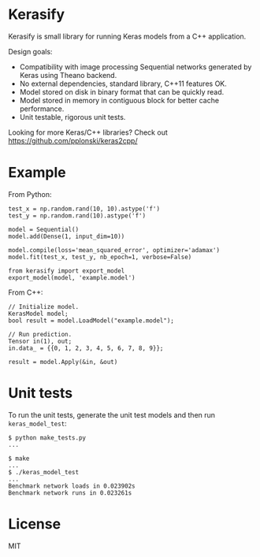 # Kerasify

Kerasify is small library for running Keras models from a C++ application. 

Design goals:

* Compatibility with image processing Sequential networks generated by Keras using Theano backend.
* No external dependencies, standard library, C++11 features OK.
* Model stored on disk in binary format that can be quickly read.
* Model stored in memory in contiguous block for better cache performance.
* Unit testable, rigorous unit tests.

Looking for more Keras/C++ libraries? Check out https://github.com/pplonski/keras2cpp/

# Example

From Python:

```
test_x = np.random.rand(10, 10).astype('f')
test_y = np.random.rand(10).astype('f')

model = Sequential()
model.add(Dense(1, input_dim=10))

model.compile(loss='mean_squared_error', optimizer='adamax')
model.fit(test_x, test_y, nb_epoch=1, verbose=False)

from kerasify import export_model
export_model(model, 'example.model')
```

From C++:

```
// Initialize model.
KerasModel model;
bool result = model.LoadModel("example.model");

// Run prediction.
Tensor in(1), out;
in.data_ = {{0, 1, 2, 3, 4, 5, 6, 7, 8, 9}};

result = model.Apply(&in, &out)
```

# Unit tests

To run the unit tests, generate the unit test models and then run `keras_model_test`:

```
$ python make_tests.py
...

$ make
...
$ ./keras_model_test
...
Benchmark network loads in 0.023902s
Benchmark network runs in 0.023261s

```

# License

MIT 
